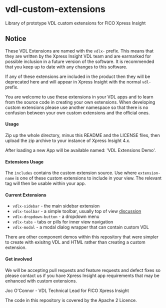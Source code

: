 # vdl-custom-extensions
Library of prototype VDL custom extensions for FICO Xpress Insight

## Notice

These VDL Extensions are named with the <code>vdlx-</code> prefix. 
This means that they are written by the Xpress Insight VDL team and are earmarked for possible inclusion in a future version of the software.
It is recommended that you keep up to date with any changes to this software. 

If any of these extensions are included in the product then they will be deprecated here and will appear in Xpress Insight with the normal <code>vdl-</code> prefix.

You are welcome to use these extensions in your VDL apps and to learn from the source code in creating your own extensions. When developing custom extensions please use another namespace so that there is no confusion between your own custom extensions and the official ones. 

#### Usage
Zip up the whole directory, minus this README and the LICENSE files, then upload the zip archive to your instance of Xpress Insight 4.x.

After loading a new App will be available named: 'VDL Extensions Demo'.

#### Extensions Usage

The <code>includes</code> contains the custom extension source. Use <code><vdl-include src="vdlx-extension-name.vdl"/></code> where <code>extension-name</code> is one of these custom extensions to include in your view. The relevant tag will then be usable within your app. 

#### Current Extensions

* <code>vdlx-sidebar</code> - the main sidebar extension
* <code>vdlx-toolbar</code> - a simple toolbar, usually top of view [discussion](./client_resources/includes/vdlx-toolbar.md)
* <code>vdlx-dropdown-button</code> - a dropdown menu
* <code>vdlx-tabs</code> - tabs or pills for inner view navigation
* <code>vdlx-modal</code> - a modal dialog wrapper that can contain custom VDL

There are other component demos within this repository that were simpler to create with exisitng VDL and HTML rather than creating a custom extension. 

#### Get involved

We will be accepting pull requests and feature requests and defect fixes so please contact us if you have Xpress Insight app requirements that may be enhanced with custom extensions.

Joc O'Connor - 
VDL Technical Lead for FICO Xpress Insight

The code in this repository is covered by the Apache 2 Licence.